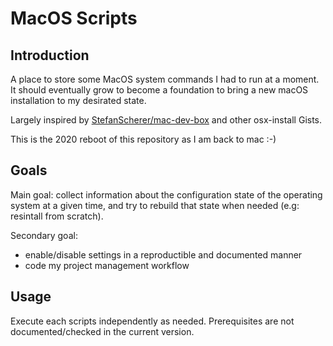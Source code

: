 # MacOS Scripts

## Introduction

A place to store some MacOS system commands I had to run at a moment.
It should eventually grow to become a foundation to bring a new macOS installation to my desirated state.

Largely inspired by [StefanScherer/mac-dev-box](https://github.com/StefanScherer/mac-dev-box) and other osx-install Gists.

This is the 2020 reboot of this repository as I am back to mac :-)

## Goals

Main goal: collect information about the configuration state of the operating system at a given time, and try to rebuild that state when needed (e.g: resintall from scratch).

Secondary goal:

- enable/disable settings in a reproductible and documented manner
- code my project management workflow

## Usage

Execute each scripts independently as needed. Prerequisites are not documented/checked in the current version.
